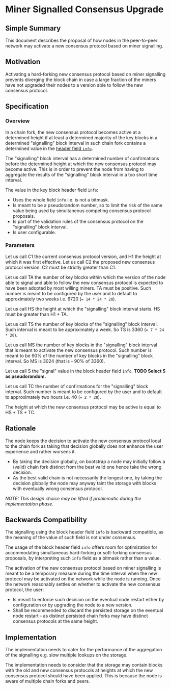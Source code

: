 # Miner Signalled Consensus Upgrade

## Simple Summary

This document describes the proposal of how nodes in the peer-to-peer network may activate a new consensus protocol based on miner signalling.

## Motivation

Activating a hard-forking new consensus protocol based on miner signalling prevents diverging the block chain in case a large fraction of the miners have not upgraded their nodes to a version able to follow the new consensus protocol.

## Specification

### Overview

In a chain fork, the new consensus protocol becomes active at a determined height if at least a determined majority of the key blocks in a determined "signalling" block interval in such chain fork contains a determined value in the [header field `info`](https://github.com/aeternity/protocol/blame/aeternity-node-v3.3.0/serializations.md#L64).

The "signalling" block interval has a determined number of confirmations before the determined height at which the new consensus protocol may become active. This is in order to prevent the node from having to aggregate the results of the "signalling" block interval in a too short time interval.

The value in the key block header field `info`:
- Uses the whole field `info` i.e. is not a bitmask.
- Is meant to be a pseudorandom number, so to limit the risk of the same value being used by simultaneous competing consensus protocol proposals.
- Is part of the validation rules of the consensus protocol on the "signalling" block interval.
- Is user configurable.

### Parameters

Let us call C1 the current consensus protocol version, and H1 the height at which it was first effective. Let us call C2 the proposed new consensus protocol version. C2 must be strictly greater than C1.

Let us call TA the number of key blocks within which the version of the node able to signal and able to follow the new consensus protocol is expected to have been adopted by most willing miners. TA must be positive.
Such number is meant to be configured by the user and to default to approximately two weeks i.e. 6720 (`= 14 * 24 * 20`).

Let us call HS the height at which the "signalling" block interval starts. HS must be greater than H1 + TA.

Let us call TS the number of key blocks of the "signalling" block interval.
Such interval is meant to be approximately a week. So TS is 3360 (`= 7 * 24 * 20`).

Let us call MS the number of key blocks in the "signalling" block interval that is meant to activate the new consensus protocol.
Such number is meant to be 90% of the number of key blocks in the "signalling" block interval. So MS is 3024 (that is - 90% of 3360).

Let us call S the "signal" value in the block header field `info`.
**TODO Select S as pseudorandom.**

Let us call TC the number of confirmations for the "signalling" block interval.
Such number is meant to be configured by the user and to default to approximately two hours i.e. 40 (`= 2 * 20`).

The height at which the new consensus protocol may be active is equal to HS + TS + TC.

## Rationale

The node keeps the decision to activate the new consensus protocol local to the chain fork as taking that decision globally does not enhance the user experience and rather worsens it.
- By taking the decision globally, on bootstrap a node may initially follow a (valid) chain fork distinct from the best valid one hence take the wrong decision.
- As the best valid chain is not necessarily the longest one, by taking the decision globally the node may anyway taint the storage with blocks with eventually wrong consensus protocol.

*NOTE: This design choice may be lifted if problematic during the implementation phase.*

## Backwards Compatibility

The signalling using the block header field `info` is backward compatible, as the meaning of the value of such field is not under consensus.

The usage of the block header field `info` offers room for optimization for accommodating simultaneous hard-forking or soft-forking consensus proposals, by interpreting such `info` field as a bitmask rather than a value.

The activation of the new consensus protocol based on miner signalling is meant to be a temporary measure during the time interval when the new protocol may be activated on the network while the node is running. Once the network reasonably settles on whether to activate the new consensus protocol, the user:
- Is meant to enforce such decision on the eventual node restart either by configuration or by upgrading the node to a new version.
- Shall be recommended to discard the persisted storage on the eventual node restart - as distinct persisted chain forks may have distinct consensus protocols at the same height.

## Implementation

The implementation needs to cater for the performance of the aggregation of the signalling e.g. slow multiple lookups on the storage.

The implementation needs to consider that the storage may contain blocks with the old and new consensus protocols at heights at which the new consensus protocol should have been applied. This is because the node is aware of multiple chain forks and peers.
